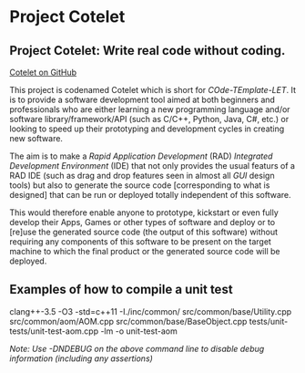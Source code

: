 
# Project Cotelet

## Project Cotelet: Write real code without coding.
[Cotelet on GitHub](https://github.com/ramin-zaghi/project-cotelet/)

This project is codenamed Cotelet which is short for _COde-TEmplate-LET_.
It is to provide a software development tool aimed at both beginners and
professionals who are either learning a new programming language and/or
software library/framework/API (such as C/C++, Python, Java, C#, etc.) or
looking to speed up their prototyping and development cycles in creating
new software.

The aim is to make a _Rapid Application Development_ (RAD) _Integrated
Development Environment_ (IDE) that not only provides the usual featurs
of a RAD IDE (such as drag and drop features seen in almost all
_GUI_ design tools) but also to generate the source code [corresponding to
what is designed] that can be run or deployed totally independent of
this software.

This would therefore enable anyone to prototype, kickstart or even fully
develop their Apps, Games or other types of software and deploy or
to [re]use the generated source code (the output of this software) without
requiring any components of this software to be present on the target
machine to which the final product or the generated source code will
be deployed.

## Examples of how to compile a unit test

clang++-3.5 -O3 -std=c++11 -I./inc/common/ src/common/base/Utility.cpp src/common/aom/AOM.cpp src/common/base/BaseObject.cpp tests/unit-tests/unit-test-aom.cpp -lm -o unit-test-aom

_Note: Use -DNDEBUG on the above command line to disable debug information (including any assertions)_

